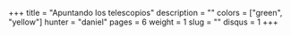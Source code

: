 +++
title = "Apuntando los telescopios"
description = ""
colors = ["green", "yellow"]
hunter = "daniel"
pages = 6
weight = 1
slug = ""
disqus = 1
+++
